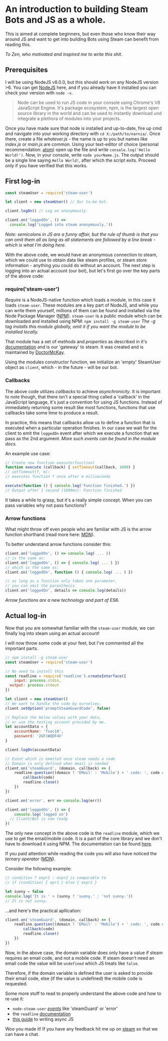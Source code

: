 # An introduction to building Steam Bots and JS as a whole.

This is aimed at complete beginners, but even those who know their way around JS and want to get into building Bots using Steam can benefit from reading this.

*To Zen, who motivated and inspired me to write this shit.*

## Prerequisites

I will be using NodeJS v8.0.0, but this should work on any NodeJS version >6. You can get [NodeJS](https://nodejs.org/en/) here, and if you already have it installed you can check your version with `node -v`.

> Node can be used to run JS code in your console using Chrome's V8 JavaScript Engine. It's package ecosystem, npm, is the largest open source library in the world and can be used to instantly download und integrate a plethora of modules into your projects.

Once you have made sure that node is installed and up-to-date, fire up cmd and navigate into your working directory with `cd X:/path/to/narnia/`.
Once there, create a file *whatever.js* - the name is up to you but names like *index.js* or *main.js* are common.
Using your text-editor of choice (personal recommendation: [atom](https://atom.io/)) open up the file and write `console.log('Hello World!')`.
Now, in your console, write `node yourName.js`. The output should be a single line saying `Hello World!`, after which the script exits.
Proceed only if you have verified that this works.

## First log-in

```javascript
const steamUser = require('steam-user')

let client = new steamUser() // Our to-be bot.

client.logOn() // Log on anonymously.                           

client.on('loggedOn', () =>
  console.log('Logged into steam anonymously.'))
```
*Note: semicolons in JS are a funny affair, but the rule of thumb is that you can omit them all as long as all statements are followed by a line break - which is what I'm doing here.*

With the above code, we would have an anonymous connection to steam, which we could use to obtain data like steam profiles, or steam store information - anything you could do without an account.
The next step is logging into an actual account (our bot), but let's first go over the key parts of the above code:

### require('steam-user')
*Require* is a NodeJS-native function which loads a module, in this case it loads `steam-user`. These modules are a key part of NodeJS, and while you can write them yourself, millions of them can be found and installed via the Node Package Manager ([NPM](https://www.npmjs.com/)). `steam-user` is a public module which can be downloaded and installed using NPM:
`npm install -g steam-user` *The -g tag installs this module globally, omit it if you want the module to be installed locally.*

That module has a set of *methods* and *properties* as described in it's [documentation](https://github.com/DoctorMcKay/node-steam-user#steamuser) and is our 'gateway' to steam. It was created and is maintained by [DoctorMcKay](https://github.com/DoctorMcKay).

Using the modules constructor function, we initialize an 'empty' SteamUser object as `client`, which - in the future - will be our bot.

### Callbacks

The above code utilizes *callbacks* to achieve *asynchronicity*. It is important to note though, that there isn't a special thing called a 'callback' in the JavaScript language, it's just a convention for using JS functions. Instead of immediately returning some result like most functions, functions that use callbacks take some time to produce a result.

In practice, this means that callbacks allow us to define a function that is executed when a particular operation finishes. In our case we wait for the client to emit the `loggedOn` event after which we execute a function that we pass as the 2nd argument. *More such events can be found in the module docs.*

An example use case:
```javascript
// Create new function execute(function)
function execute (callback) { setTimeout(callback, 1000) }
// setTimeout(f, m):
// executes function f once after m miliseconds

execute(function () { console.log('Function finished.') })
// Output after 1 second (1000ms): Function finished
```

It takes a while to grasp, but it's a really simple concept. When you can pass variables why not pass functions?

### Arrow functions

What might throw off even people who are familiar with JS is the arrow function shorthand (read more here: [MDN](https://developer.mozilla.org/en/docs/Web/JavaScript/Reference/Functions/Arrow_functions)).

To better understand arrow functions consider this:
```javascript
client.on('loggedOn', () => console.log( ... ))
// is the same as:
client.on('loggedOn', () => { console.log( ... ) })
// which is the same as:
client.on('loggedOn', function () { console.log( ... ) })

// as long as a function only takes one parameter,
// you can omit the parenthesis
client.on('loggedOn', details => console.log(details))
```
*Arrow functions are a new technology and part of ES6.*

## Actual log-in

Now that you are somewhat familiar with the `steam-user` module, we can finally log into steam using an actual account!

I will now throw some code at your feet, but I've commented all the important parts.

```javascript
// npm install -g steam-user
const steamUser = require('steam-user')

// No need to install this
const readline = require('readline').createInterface({
	input: process.stdin,
  output: process.stdout
})

let client = new steamUser()
// We want to handle the code by ourselves.
client.setOption('promptSteamGuardCode', false)

// Replace the below values with your data,
// or use the testing account provided by me.
let accountData = {
	accountName: 'fsoc10',
	password: '2GFiWQDF4V'
}

client.logOn(accountData)

// Event which is emmited once steam needs a code
// Domain is only defined when email is needed
client.on('steamGuard', (domain, callback) => {
	readline.question((domain ? 'EMail' : 'Mobile') + ' code: ', code => {
		callback(code)
		readline.close()
	})
})

client.on('error', err => console.log(err))

client.on('loggedOn', () => {
	console.log('logged on')
  // Client/Bot is now ready
})
```

The only new concept in the above code is the `readline` module, which we use to
get the email/mobile code. It is a part of the core library and we don't have to
download it using NPM. The documentation can be found [here](https://nodejs.org/api/readline.html).

If you paid attention while reading the code you will also have noticed the
*ternary operator* ([MDN](https://developer.mozilla.org/en/docs/Web/JavaScript/Reference/Operators/Conditional_Operator)).

Consider the following example:
```javascript
// condition ? expr1 : expr2 is comparable to
// if (condition) { epr1 } else { expr2 }

let sunny = false
console.log('It is ' + (sunny ? 'sunny.' : 'not sunny.'))
// It is not sunny.
```
...and here's the practical apllication:
```javascript
client.on('steamGuard', (domain, callback) => {
	readline.question((domain ? 'EMail' : 'Mobile') + ' code: ', code => {
		callback(code)
		readline.close()
	})
})
```
Now, in the above case, the domain variable does only have a value if
steam requires an email code, and not a mobile code. If steam doesn't need an
email code the value will be `undefined` which JS treats like `false`.

Therefore, if the domain variable is defined the user is asked to provide
their email code, else (if the value is undefined) the mobile code is requested.

Some more stuff to read to properly understand the above code and how to re-use it:
- `node-steam-user` [*events*](https://github.com/DoctorMcKay/node-steam-user#events-) like 'steamGuard' or 'error'
- the `readline` [documentation](https://nodejs.org/api/readline.html)
- [this guide](http://callbackhell.com/) to writing async JS

Woo you made it! If you have any feedback hit me up on [steam](http://steamcommunity.com/profiles/76561198091491690)
so that we can have a chat.
